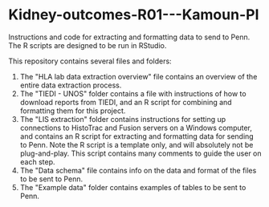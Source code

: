 # Kidney-outcomes-R01---Kamoun-PI
Instructions and code for extracting and formatting data to send to Penn. The R scripts are designed to be run in RStudio.

This repository contains several files and folders:

1. The "HLA lab data extraction overview" file contains an overview of the entire data extraction process.
2. The "TIEDI - UNOS" folder contains a file with instructions of how to download reports from TIEDI, and an R script for combining and formatting them for this project.
3. The "LIS extraction" folder contains instructions for setting up connections to HistoTrac and Fusion servers on a Windows computer, and contains an R script for extracting and formatting data for sending to Penn. Note the R script is a template only, and will absolutely not be plug-and-play. This script contains many comments to guide the user on each step.
4. The "Data schema" file contains info on the data and format of the files to be sent to Penn.
5. The "Example data" folder contains examples of tables to be sent to Penn.
